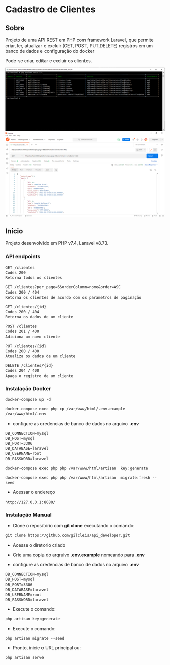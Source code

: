 # Cadastro de Clientes



## Sobre <a name = "about"></a>

Projeto de uma API REST em PHP com framework Laravel, que permite criar, ler, atualizar e excluir (GET​, ​POST​, ​PUT​,DELETE​) registros em um banco de dados e configuração do docker

Pode-se criar, editar e excluir os clientes.



![](./routes.png)
![](./postman.png)

## Inicio <a name = "getting_started"></a>

Projeto desenvolvido em PHP v7.4, Laravel v8.73.



### API endpoints
```
GET /clientes
Codes 200
Retorna todos os clientes
```
```
GET /clientes?per_page=6&orderColumn=nome&order=ASC
Codes 200 / 404
Retorna os clientes de acordo com os parametros de paginação
```
```
GET /clientes/{id}
Codes 200 / 404
Retorna os dados de um cliente
```
```
POST /clientes
Codes 201 / 400
Adiciona um novo cliente
```
```
PUT /clientes/{id}
Codes 200 / 400
Atualiza os dados de um cliente
```
```
DELETE /clientes/{id}
Codes 204 / 400
Apaga o registro de um cliente
```

### Instalação Docker
```
docker-compose up -d
```
```
docker-compose exec php cp /var/www/html/.env.example /var/www/html/.env 
```
- configure as credencias de banco de dados no arquivo __.env__

```
DB_CONNECTION=mysql
DB_HOST=mysql
DB_PORT=3306
DB_DATABASE=laravel
DB_USERNAME=root
DB_PASSWORD=laravel
```
```
docker-compose exec php php /var/www/html/artisan  key:generate
```
```
docker-compose exec php php /var/www/html/artisan  migrate:fresh --seed
```

- Acessar o endereço
```
http://127.0.0.1:8080/
```
### Instalação Manual

- Clone o repositório com __git clone__ executando o comando:
```
git clone https://github.com/gilcleis/api_developer.git
```
- Acesse o diretorio criado
- Crie uma copia do arqruivo __.env.example__ nomeando para __.env__ 

- configure as credencias de banco de dados no arquivo __.env__

```
DB_CONNECTION=mysql
DB_HOST=mysql
DB_PORT=3306
DB_DATABASE=laravel
DB_USERNAME=root
DB_PASSWORD=laravel
```


- Execute o comando:

```
php artisan key:generate
```
- Execute o comando:

```
php artisan migrate --seed
```

- Pronto, inicie o URL principal ou:
```
php artisan serve
```

